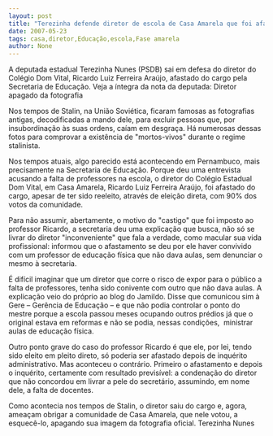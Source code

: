 ```yaml
---
layout: post
title: "Terezinha defende diretor de escola de Casa Amarela que foi afastado pela Secretaria de Educação"
date: 2007-05-23
tags: casa,diretor,Educação,escola,Fase amarela
author: None
---
```

A deputada estadual Terezinha Nunes (PSDB) sai em defesa do diretor do Col&eacute;gio Dom Vital, Ricardo Luiz Ferreira Ara&uacute;jo, afastado do cargo pela Secretaria de Educa&ccedil;&atilde;o. Veja a &iacute;ntegra da nota da deputada:
Diretor apagado da fotografia

Nos tempos de Stalin, na Uni&atilde;o Sovi&eacute;tica, ficaram famosas as fotografias antigas, decodificadas a mando dele, para excluir pessoas que, por insubordina&ccedil;&atilde;o &agrave;s suas ordens, ca&iacute;am em desgra&ccedil;a. H&aacute; numerosas dessas fotos para comprovar a exist&ecirc;ncia de &quot;mortos-vivos&quot; durante o regime stalinista.

Nos tempos atuais, algo parecido est&aacute; acontecendo em Pernambuco, mais precisamente na Secretaria de Educa&ccedil;&atilde;o. Porque deu uma entrevista acusando a falta de professores na escola, o diretor do Col&eacute;gio Estadual Dom Vital, em Casa Amarela, Ricardo Luiz Ferreira Ara&uacute;jo, foi afastado do cargo, apesar de ter sido reeleito, atrav&eacute;s de elei&ccedil;&atilde;o direta, com 90% dos votos da comunidade.

Para n&atilde;o assumir, abertamente, o motivo do &quot;castigo&quot; que foi imposto ao professor Ricardo, a secretaria deu uma explica&ccedil;&atilde;o que busca, n&atilde;o s&oacute; se livrar do diretor &quot;inconveniente&quot; que fala a verdade, como macular sua
vida profissional: informou que o afastamento se deu por ele haver convivido com um professor de educa&ccedil;&atilde;o f&iacute;sica que n&atilde;o dava aulas, sem denunciar o mesmo &agrave; secretaria.

&Eacute; dif&iacute;cil imaginar que um diretor que corre o risco de expor para o p&uacute;blico a falta de professores, tenha sido conivente com outro que n&atilde;o dava aulas. A explica&ccedil;&atilde;o veio do pr&oacute;prio&nbsp;ao blog do Jamildo. Disse que comunicou sim &agrave; Gere &ndash; Ger&ecirc;ncia de Educa&ccedil;&atilde;o &ndash; e que n&atilde;o podia controlar o ponto do mestre porque a escola passou meses ocupando outros pr&eacute;dios j&aacute; que o original estava em reformas e n&atilde;o se podia, nessas condi&ccedil;&otilde;es,&nbsp; ministrar aulas de educa&ccedil;&atilde;o f&iacute;sica.

Outro ponto grave do caso do professor Ricardo &eacute; que ele, por lei, tendo sido eleito em pleito direto, s&oacute; poderia ser afastado depois de inqu&eacute;rito administrativo. Mas aconteceu o contr&aacute;rio. Primeiro o afastamento e depois o inqu&eacute;rito, certamente com resultado previs&iacute;vel: a condena&ccedil;&atilde;o do diretor que n&atilde;o concordou em livrar a pele do secret&aacute;rio, assumindo, em nome dele, a falta de docentes.

Como acontecia nos tempos de Stalin, o diretor saiu do cargo e, agora, amea&ccedil;am obrigar a comunidade de Casa Amarela, que nele votou, a esquec&ecirc;-lo, apagando sua imagem da fotografia oficial.
Terezinha Nunes 